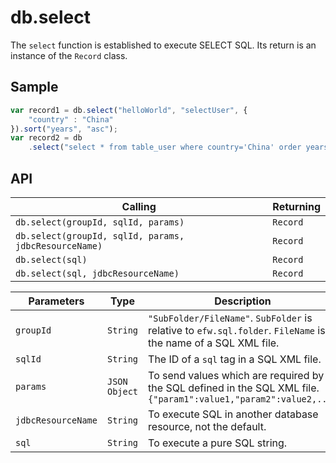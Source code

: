 # db.select

The `select` function is established to execute SELECT SQL. Its return is an instance of the `Record` class.

## Sample

```javascript
var record1 = db.select("helloWorld", "selectUser", {
	"country" : "China"
}).sort("years", "asc");
var record2 = db
	.select("select * from table_user where country='China' order years asc");
```

## API

| Calling | Returning |
|---|---|
| `db.select(groupId, sqlId, params)` | `Record` |
| `db.select(groupId, sqlId, params, jdbcResourceName)` | `Record` |
| `db.select(sql)` | `Record` |
| `db.select(sql, jdbcResourceName)` | `Record` |

| Parameters | Type | Description |
|---|---|---|
| `groupId` | `String` | `"SubFolder/FileName"`. `SubFolder` is relative to `efw.sql.folder`. `FileName` is the name of a SQL XML file. |
| `sqlId` | `String` | The ID of a `sql` tag in a SQL XML file. |
| `params` | `JSON Object` | To send values which are required by the SQL defined in the SQL XML file.<br>```{"param1":value1,"param2":value2,...}``` |
| `jdbcResourceName` | `String` | To execute SQL in another database resource, not the default. |
| `sql` | `String` | To execute a pure SQL string. |

